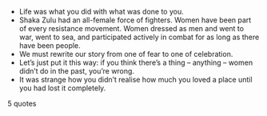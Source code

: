  - Life was what you did with what was done to you.
 - Shaka Zulu had an all-female force of fighters. Women have been part of every resistance movement. Women dressed as men and went to war, went to sea, and participated actively in combat for as long as there have been people.
 - We must rewrite our story from one of fear to one of celebration.
 - Let’s just put it this way: if you think there’s a thing – anything – women didn’t do in the past, you’re wrong.
 - It was strange how you didn’t realise how much you loved a place until you had lost it completely.

5 quotes